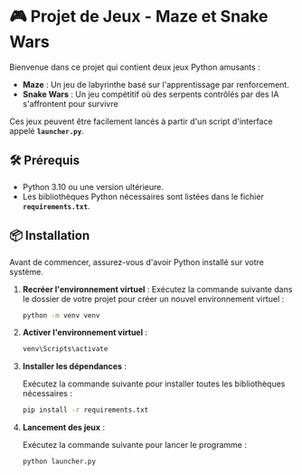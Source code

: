 # 🎮 Projet de Jeux - Maze et Snake Wars

Bienvenue dans ce projet qui contient deux jeux Python amusants :
- **Maze** : Un jeu de labyrinthe basé sur l'apprentissage par renforcement.
- **Snake Wars** : Un jeu compétitif où des serpents contrôlés par des IA s'affrontent pour survivre

Ces jeux peuvent être facilement lancés à partir d'un script d'interface appelé **`launcher.py`**.

## 🛠️ Prérequis

- Python 3.10 ou une version ultérieure.
- Les bibliothèques Python nécessaires sont listées dans le fichier **`requirements.txt`**.

## 📦 Installation

Avant de commencer, assurez-vous d'avoir Python installé sur votre système.

1) **Recréer l'environnement virtuel** :
Exécutez la commande suivante dans le dossier de votre projet pour créer un nouvel environnement virtuel :

   ```bash
   python -m venv venv
   ```
2) **Activer l'environnement virtuel** :
   ```bash
   venv\Scripts\activate
   ```

3) **Installer les dépendances** :

   Exécutez la commande suivante pour installer toutes les bibliothèques nécessaires :

   ```bash
   pip install -r requirements.txt
   ```

4) **Lancement des jeux** :

   Exécutez la commande suivante pour lancer le programme :

   ```bash
   python launcher.py
   ```


   
